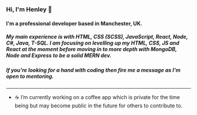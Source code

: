 ### Hi, I'm Henley 👋

#### I'm a professional developer based in Manchester, UK.

##### My main experience is with HTML, CSS (SCSS), JavaScript, React, Node, C#, Java, T-SQL. I am focusing on levelling up my HTML, CSS, JS and React at the moment before moving in to more depth with MongoDB, Node and Express to be a solid MERN dev.

##### If you're looking for a hand with coding then fire me a message as I'm open to mentoring.

---
-  :coffee: I’m currently working on a coffee app which is private for the time being but may become public in the future for others to contribute to.

<!--
**henleyb/henleyb** is a ✨ _special_ ✨ repository because its `README.md` (this file) appears on your GitHub profile.

Here are some ideas to get you started:

- 🔭 I’m currently working on ...
- 🌱 I’m currently learning ...
- 👯 I’m looking to collaborate on ...
- 🤔 I’m looking for help with ...
- 💬 Ask me about ...
- 📫 How to reach me: ...
- 😄 Pronouns: ...
- ⚡ Fun fact: ...
-->
